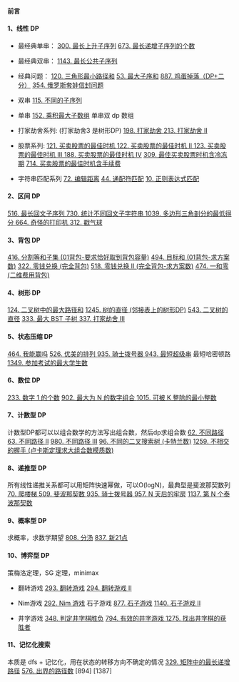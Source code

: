 
#### 前言

#### 1、线性 DP
- 最经典单串：
[300. 最长上升子序列](https://leetcode-cn.com/problems/longest-increasing-subsequence/)
[673. 最长递增子序列的个数](https://leetcode-cn.com/problems/number-of-longest-increasing-subsequence/)

- 最经典双串：
[1143. 最长公共子序列](https://leetcode-cn.com/problems/longest-common-subsequence)

- 经典问题：
[120. 三角形最小路径和](https://leetcode-cn.com/problems/triangle)
[53. 最大子序和](https://leetcode-cn.com/problems/maximum-subarray)
[887. 鸡蛋掉落（DP+二分）](https://leetcode-cn.com/problems/super-egg-drop) 
[354. 俄罗斯套娃信封问题](https://leetcode-cn.com/problems/russian-doll-envelopes)

- 双串
[115. 不同的子序列](https://leetcode-cn.com/problems/distinct-subsequences/)  

- 单串
[152. 乘积最大子数组](https://leetcode-cn.com/problems/maximum-product-subarray/) 单串双 dp 数组

- 打家劫舍系列: (打家劫舍3 是树形DP)
[198. 打家劫舍 ](https://leetcode-cn.com/problems/house-robber)
[213. 打家劫舍 II](https://leetcode-cn.com/problems/house-robber-ii)

- 股票系列:
[121. 买卖股票的最佳时机 ](https://leetcode-cn.com/problems/best-time-to-buy-and-sell-stock)
[122. 买卖股票的最佳时机 II ](https://leetcode-cn.com/problems/best-time-to-buy-and-sell-stock-ii)
[123. 买卖股票的最佳时机 III ](https://leetcode-cn.com/problems/best-time-to-buy-and-sell-stock-iii)
[188. 买卖股票的最佳时机 IV](https://leetcode-cn.com/problems/best-time-to-buy-and-sell-stock-iv)
[309. 最佳买卖股票时机含冷冻期](https://leetcode-cn.com/problems/best-time-to-buy-and-sell-stock-with-cooldown)
[714. 买卖股票的最佳时机含手续费](https://leetcode-cn.com/problems/best-time-to-buy-and-sell-stock-with-transaction-fee)

- 字符串匹配系列
[72. 编辑距离](https://leetcode-cn.com/problems/edit-distance)
[44. 通配符匹配](https://leetcode-cn.com/problems/wildcard-matching)
[10. 正则表达式匹配](https://leetcode-cn.com/problems/regular-expression-matching)


#### 2、区间 DP
[516. 最长回文子序列 ](https://leetcode-cn.com/problems/longest-palindromic-subsequence)
[730. 统计不同回文子字符串 ](https://leetcode-cn.com/problems/count-different-palindromic-subsequences)
[1039. 多边形三角剖分的最低得分 ](https://leetcode-cn.com/problems/minimum-score-triangulation-of-polygon)
[664. 奇怪的打印机 ](https://leetcode-cn.com/problems/strange-printer)
[312. 戳气球](https://leetcode-cn.com/problems/burst-balloons)

#### 3、背包 DP
[416. 分割等和子集 (01背包-要求恰好取到背包容量)](https://leetcode-cn.com/problems/partition-equal-subset-sum)
[494. 目标和 (01背包-求方案数)](https://leetcode-cn.com/problems/target-sum)
[322. 零钱兑换 (完全背包)](https://leetcode-cn.com/problems/coin-change)
[518. 零钱兑换 II (完全背包-求方案数)](https://leetcode-cn.com/problems/coin-change-2)
[474. 一和零 (二维费用背包)](https://leetcode-cn.com/problems/ones-and-zeroes)

#### 4、树形 DP
[124. 二叉树中的最大路径和](https://leetcode-cn.com/problems/binary-tree-maximum-path-sum)
[1245. 树的直径 (邻接表上的树形DP)](https://leetcode-cn.com/problems/tree-diameter)
[543. 二叉树的直径](https://leetcode-cn.com/problems/diameter-of-binary-tree)
[333. 最大 BST 子树 ](https://leetcode-cn.com/problems/largest-bst-subtree)
[337. 打家劫舍 III](https://leetcode-cn.com/problems/house-robber-iii)

#### 5、状态压缩 DP
[464. 我能赢吗](https://leetcode-cn.com/problems/can-i-win)
[526. 优美的排列 ](https://leetcode-cn.com/problems/beautiful-arrangement)
[935. 骑士拨号器 ](https://leetcode-cn.com/problems/knight-dialer)
[943. 最短超级串](https://leetcode-cn.com/problems/find-the-shortest-superstring/)  最短哈密顿路
[1349. 参加考试的最大学生数](https://leetcode-cn.com/problems/maximum-students-taking-exam)

#### 6、数位 DP
[233. 数字 1 的个数](https://leetcode-cn.com/problems/number-of-digit-one)
[902. 最大为 N 的数字组合 ](https://leetcode-cn.com/problems/numbers-at-most-n-given-digit-set)
[1015. 可被 K 整除的最小整数](https://leetcode-cn.com/problems/smallest-integer-divisible-by-k)

#### 7、计数型 DP
计数型DP都可以以组合数学的方法写出组合数，然后dp求组合数
[62. 不同路径](https://leetcode-cn.com/problems/unique-paths)
[63. 不同路径 II](https://leetcode-cn.com/problems/unique-paths-ii)
[980. 不同路径 III](https://leetcode-cn.com/problems/unique-paths-iii/)
[96. 不同的二叉搜索树 (卡特兰数)](https://leetcode-cn.com/problems/unique-binary-search-trees)
[1259. 不相交的握手 (卢卡斯定理求大组合数模质数)](https://leetcode-cn.com/problems/handshakes-that-dont-cross)

#### 8、递推型 DP
所有线性递推关系都可以用矩阵快速幂做，可以O(logN)，最典型是斐波那契数列
[70. 爬楼梯 ](https://leetcode-cn.com/problems/climbing-stairs)
[509. 斐波那契数 ](https://leetcode-cn.com/problems/fibonacci-number)
[935. 骑士拨号器 ](https://leetcode-cn.com/problems/knight-dialer)
[957. N 天后的牢房](https://leetcode-cn.com/problems/prison-cells-after-n-days)
[1137. 第 N 个泰波那契数](https://leetcode-cn.com/problems/n-th-tribonacci-number)

#### 9、概率型 DP
求概率，求数学期望
[808. 分汤](https://leetcode-cn.com/problems/soup-servings)
[837. 新21点](https://leetcode-cn.com/problems/new-21-game)

#### 10、博弈型 DP
策梅洛定理，SG 定理，minimax

- 翻转游戏
[293. 翻转游戏](https://leetcode-cn.com/problems/flip-game)
[294. 翻转游戏 II](https://leetcode-cn.com/problems/flip-game-ii)

- Nim游戏
[292. Nim 游戏](https://leetcode-cn.com/problems/nim-game)
石子游戏
[877. 石子游戏](https://leetcode-cn.com/problems/stone-game)
[1140. 石子游戏 II](https://leetcode-cn.com/problems/stone-game-ii/)

- 井字游戏
[348. 判定井字棋胜负](https://leetcode-cn.com/problems/design-tic-tac-toe)
[794. 有效的井字游戏 ](https://leetcode-cn.com/problems/valid-tic-tac-toe-state)
[1275. 找出井字棋的获胜者](https://leetcode-cn.com/problems/find-winner-on-a-tic-tac-toe-game)

#### 11、记忆化搜索
本质是 dfs + 记忆化，用在状态的转移方向不确定的情况
[329. 矩阵中的最长递增路径](https://leetcode-cn.com/problems/longest-increasing-path-in-a-matrix)
[576. 出界的路径数](https://leetcode-cn.com/problems/out-of-boundary-paths)
[894]
[1387]
